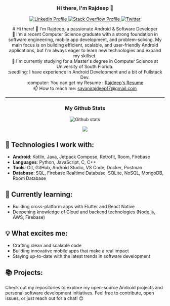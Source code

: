 
<h3 align="center">Hi there, I'm Rajdeep 👋</h3>
<p align="center">
  <a href="https://www.linkedin.com/in/savanirajdeep5/">
    <img src="https://img.shields.io/badge/LinkedIn-0077B5?style=for-the-badge&logo=linkedin&logoColor=white" alt="LinkedIn Profile">
  </a>
  <a href="https://stackoverflow.com/users/12783059/rajdeep-savani-r?tab=profile">
    <img src="https://img.shields.io/badge/Stack_Overflow-FE7A16?style=for-the-badge&logo=stack-overflow&logoColor=white" alt="Stack Overflow Profile">
  </a>
  <a href="https://twitter.com/rajdeep_savani">
    <img src="https://img.shields.io/badge/Twitter-1DA1F2?style=for-the-badge&logo=twitter&logoColor=white" alt="Twitter">
  </a>
  <br>
  <p align="center">
        # Hi there! 👋 I'm Rajdeep, a passionate Android & Software Developer 
    <br>
    🚀 I'm a recent Computer Science graduate with a strong foundation in software engineering, mobile app development, and problem-solving. My main focus is on building efficient, scalable,            and user-friendly Android applications, but I'm always eager to learn new technologies and expand my skillset. 
    <br>
      🔬 I'm currently studying for a Master's degree in Computer Science at University of South Florida.  
    <br>
      :seedling: I have experience in Android Development and a bit of Fullstack Dev.
    <br>
      :computer: You can get my Resume : <a href="https://drive.google.com/file/d/1pQyy34w4Kr09mPnmvi7INdRSdWtZg83f/view?usp=sharing">Rajdeep's Resume</a>
    <br>
      📫 How to reach me: <a href="mailto: savanirajdeep17@gmail.com">savanirajdeep17@gmail.com</a>
  </p>
</p>

  <hr>
<h3 align="center">My Github Stats</h3>
<p align="center">
  <img src="https://github-readme-stats.vercel.app/api?username=savanirajdeep&hide=stars&show_icons=true&theme=tokyonight" alt="Github stats">
</p>

<p align=center>  
  <a href="https://github.com/anuraghazra/github-readme-stats">
    <img align="center" src="https://github-readme-stats.vercel.app/api/top-langs/?username=savanirajdeep&layout=compact&theme=nord" />
  </a>
</p>

## 🔧 Technologies I work with:
- **Android**: Kotlin, Java, Jetpack Compose, Retrofit, Room, Firebase
- **Languages**: Python, JavaScript, C, C++
- **Tools**: Git, GitHub, Android Studio, VS Code, Docker, Postman
- **Database**: SQL, Firebase Realtime Database, SQLite, NoSQL, MongoDB, Room Database

## 🌱 Currently learning:
- Building cross-platform apps with Flutter and React Native
- Deepening knowledge of Cloud and backend technologies (Node.js, AWS, Firebase)

## 💡 What excites me:
- Crafting clean and scalable code
- Building innovative mobile apps that make a real impact
- Staying up-to-date with the latest trends in software development

## 📚 Projects:
Check out my repositories to explore my open-source Android projects and personal software development initiatives. Feel free to contribute, open issues, or just reach out for a chat! 😊
